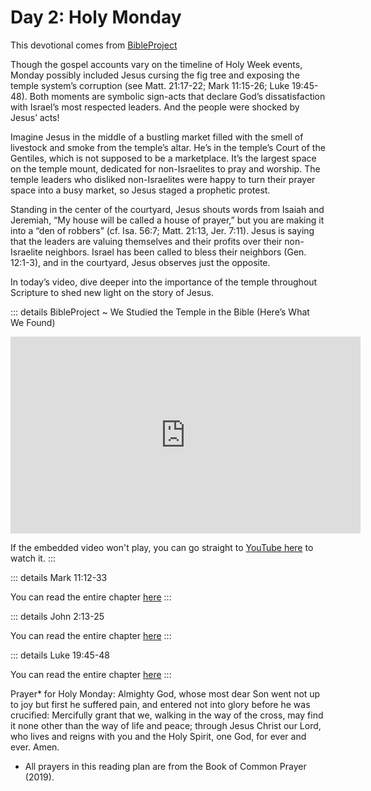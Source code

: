 # Day 2: Holy Monday

This devotional comes from [BibleProject](/bible/bibleproject)

Though the gospel accounts vary on the timeline of Holy Week events, Monday possibly included Jesus cursing the fig tree and exposing the temple system’s corruption (see Matt. 21:17-22; Mark 11:15-26; Luke 19:45-48). Both moments are symbolic sign-acts that declare God’s dissatisfaction with Israel’s most respected leaders. And the people were shocked by Jesus’ acts!

Imagine Jesus in the middle of a bustling market filled with the smell of livestock and smoke from the temple’s altar. He’s in the temple’s Court of the Gentiles, which is not supposed to be a marketplace. It’s the largest space on the temple mount, dedicated for non-Israelites to pray and worship. The temple leaders who disliked non-Israelites were happy to turn their prayer space into a busy market, so Jesus staged a prophetic protest.

Standing in the center of the courtyard, Jesus shouts words from Isaiah and Jeremiah, “My house will be called a house of prayer,” but you are making it into a “den of robbers” (cf. Isa. 56:7; Matt. 21:13, Jer. 7:11). Jesus is saying that the leaders are valuing themselves and their profits over their non-Israelite neighbors. Israel has been called to bless their neighbors (Gen. 12:1-3), and in the courtyard, Jesus observes just the opposite.

In today’s video, dive deeper into the importance of the temple throughout Scripture to shed new light on the story of Jesus.

::: details BibleProject ~ We Studied the Temple in the Bible (Here’s What We Found)
<iframe width="560" height="315" src="https://www.youtube.com/embed/wTnq6I3vUbU" title="YouTube video player" frameborder="0" allow="accelerometer; autoplay; clipboard-write; encrypted-media; gyroscope; picture-in-picture; web-share" referrerpolicy="strict-origin-when-cross-origin" allowfullscreen></iframe>

If the embedded video won't play, you can go straight to [YouTube here](https://youtu.be/wTnq6I3vUbU) to watch it.
:::

::: details Mark 11:12-33
<!--@include: @/bible/translations/bsb/41_mrk/verses/011.md{12,33}-->

You can read the entire chapter [here](/bible/translations/bsb/41_mrk/011)
:::

::: details John 2:13-25
<!--@include: @/bible/translations/bsb/43_jhn/verses/002.md{13,25}-->

You can read the entire chapter [here](/bible/translations/bsb/43_jhn/002)
:::

::: details Luke 19:45-48
<!--@include: @/bible/translations/bsb/42_luk/verses/019.md{45,48}-->

You can read the entire chapter [here](/bible/translations/bsb/42_luk/019)
:::

Prayer* for Holy Monday: Almighty God, whose most dear Son went not up to joy but first he suffered pain, and entered not into glory before he was crucified: Mercifully grant that we, walking in the way of the cross, may find it none other than the way of life and peace; through Jesus Christ our Lord, who lives and reigns with you and the Holy Spirit, one God, for ever and ever. Amen.

* All prayers in this reading plan are from the Book of Common Prayer (2019).
